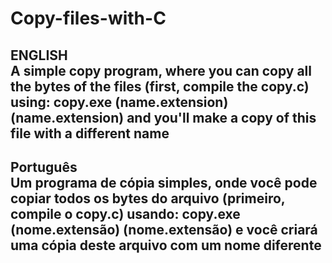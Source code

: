 # Copy-files-with-C
**ENGLISH** <br />
A simple copy program, where you can copy all the bytes of the files
(first, compile the copy.c)
using: copy.exe (name.extension) (name.extension)
and you'll make a copy of this file with a different name
-----------------------------------------------------------------------------
**Português** <br />
Um programa de cópia simples, onde você pode copiar todos os bytes do arquivo
(primeiro, compile o copy.c)
usando: copy.exe (nome.extensão) (nome.extensão)
e você criará uma cópia deste arquivo com um nome diferente
------------------------------------------------------------------------------
